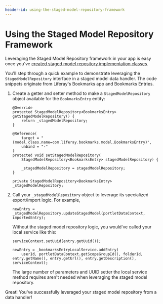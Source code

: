 ```yaml
---
header-id: using-the-staged-model-repository-framework
---
```


# Using the Staged Model Repository Framework

Leveraging the Staged Model Repository framework in your app is easy once you've
[created staged model repository implementation classes](/developer/frameworks/-/knowledge_base/7-2/implementing-the-staged-model-repository-framework).

You'll step through a quick example to demonstrate leveraging the
`StagedModelRepository` interface in a staged model data handler. The code
snippets originate from Liferay's Bookmarks app and Bookmarks Entries.

1.  Create a getter and setter method to make a `StagedModelRepository` object
    available for the `BookmarksEntry` entity:

        @Override
        protected StagedModelRepository<BookmarksEntry> getStagedModelRepository() {
            return _stagedModelRepository;
        }

        @Reference(
            target = "(model.class.name=com.liferay.bookmarks.model.BookmarksEntry)",
            unbind = "-"
        )
        protected void setStagedModelRepository(
            StagedModelRepository<BookmarksEntry> stagedModelRepository) {

            _stagedModelRepository = stagedModelRepository;
        }

        private StagedModelRepository<BookmarksEntry> _stagedModelRepository;

2.  Call your `_stagedModelRepository` object to leverage its specialized
    export/import logic. For example,

        newEntry = _stagedModelRepository.updateStagedModel(portletDataContext, importedEntry);

    Without the staged model repository logic, you would've called your local
    service like this:

        serviceContext.setUuid(entry.getUuid());

        newEntry = _bookmarksEntryLocalService.addEntry(
            userId, portletDataContext.getScopeGroupId(), folderId, entry.getName(), entry.getUrl(), entry.getDescription(), serviceContext);

    The large number of parameters and UUID setter the local service method
    requires aren't needed when leveraging the staged model repository.

Great! You've successfully leveraged your staged model repository from a data
handler!
